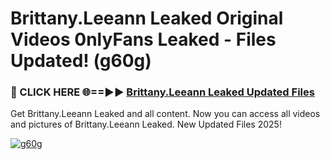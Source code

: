 # Brittany.Leeann Leaked Original Videos 0nlyFans Leaked - Files Updated! (g60g)

<h3>🔴 CLICK HERE 🌐==►► <a href="https://tinyurl.com/2m67pmp6" rel="nofollow">Brittany.Leeann Leaked Updated Files</a></h3>

Get Brittany.Leeann Leaked and all content. Now you can access all videos and pictures of Brittany.Leeann Leaked. New Updated Files 2025!

[![g60g](https://i.imgur.com/H4QAA4z.gif)](https://tinyurl.com/2m67pmp6)
